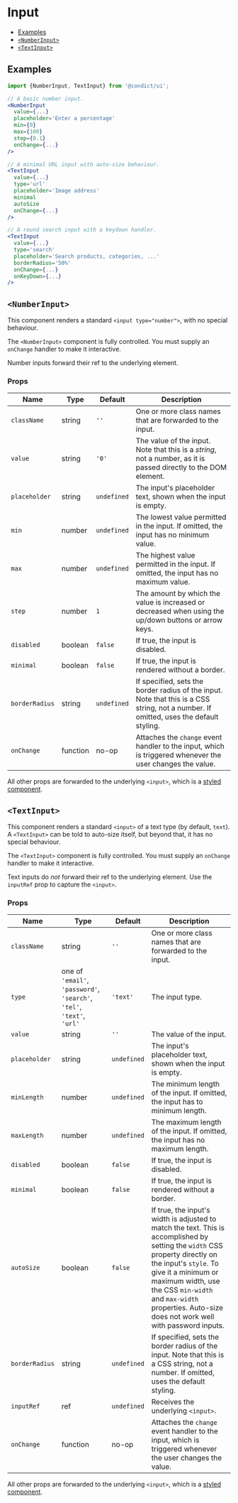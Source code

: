 # Input

* [Examples](#examples)
* [`<NumberInput>`](#numberinput)
* [`<TextInput>`](#textinput)

## Examples

```jsx
import {NumberInput, TextInput} from '@condict/ui';

// A basic number input.
<NumberInput
  value={...}
  placeholder='Enter a percentage'
  min={0}
  max={100}
  step={0.1}
  onChange={...}
/>

// A minimal URL input with auto-size behaviour.
<TextInput
  value={...}
  type='url'
  placeholder='Image address'
  minimal
  autoSize
  onChange={...}
/>

// A round search input with a keydown handler.
<TextInput
  value={...}
  type='search'
  placeholder='Search products, categories, ...'
  borderRadius='50%'
  onChange={...}
  onKeyDown={...}
/>
```

## `<NumberInput>`

This component renders a standard `<input type="number">`, with no special behaviour.

The `<NumberInput>` component is fully controlled. You must supply an `onChange` handler to make it interactive.

Number inputs forward their ref to the underlying element.

### Props

| Name | Type | Default | Description |
| --- | --- | --- | --- |
| `className` | string | `''` | One or more class names that are forwarded to the input. |
| `value` | string | `'0'` | The value of the input. Note that this is a _string_, not a number, as it is passed directly to the DOM element. |
| `placeholder` | string | `undefined` | The input's placeholder text, shown when the input is empty. |
| `min` | number | `undefined` | The lowest value permitted in the input. If omitted, the input has no minimum value. |
| `max` | number | `undefined` | The highest value permitted in the input. If omitted, the input has no maximum value. |
| `step` | number | `1` | The amount by which the value is increased or decreased when using the up/down buttons or arrow keys. |
| `disabled` | boolean | `false` | If true, the input is disabled. |
| `minimal` | boolean | `false` | If true, the input is rendered without a border. |
| `borderRadius` | string | `undefined` | If specified, sets the border radius of the input. Note that this is a CSS string, not a number. If omitted, uses the default styling. |
| `onChange` | function | no-op | Attaches the `change` event handler to the input, which is triggered whenever the user changes the value. |

All other props are forwarded to the underlying `<input>`, which is a [styled component][styled-components].

## `<TextInput>`

This component renders a standard `<input>` of a text type (by default, `text`). A `<TextInput>` can be told to auto-size itself, but beyond that, it has no special behaviour.

The `<TextInput>` component is fully controlled. You must supply an `onChange` handler to make it interactive.

Text inputs do _not_ forward their ref to the underlying element. Use the `inputRef` prop to capture the `<input>`.

### Props

| Name | Type | Default | Description |
| --- | --- | --- | --- |
| `className` | string | `''` | One or more class names that are forwarded to the input. |
| `type` | one of `'email'`, `'password'`, `'search'`, `'tel'`, `'text'`, `'url'` | `'text'` | The input type. |
| `value` | string | `''` | The value of the input. |
| `placeholder` | string | `undefined` | The input's placeholder text, shown when the input is empty. |
| `minLength` | number | `undefined` | The minimum length of the input. If omitted, the input has to minimum length. |
| `maxLength` | number | `undefined` | The maximum length of the input. If omitted, the input has no maximum length. |
| `disabled` | boolean | `false` | If true, the input is disabled. |
| `minimal` | boolean | `false` | If true, the input is rendered without a border. |
| `autoSize` | boolean | `false` | If true, the input's width is adjusted to match the text. This is accomplished by setting the `width` CSS property directly on the input's `style`. To give it a minimum or maximum width, use the CSS `min-width` and `max-width` properties. Auto-size does not work well with password inputs. |
| `borderRadius` | string | `undefined` | If specified, sets the border radius of the input. Note that this is a CSS string, not a number. If omitted, uses the default styling. |
| `inputRef` | ref | `undefined` | Receives the underlying `<input>`. |
| `onChange` | function | no-op | Attaches the `change` event handler to the input, which is triggered whenever the user changes the value. |

All other props are forwarded to the underlying `<input>`, which is a [styled component][styled-components].

[styled-components]: https://www.styled-components.com/
